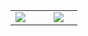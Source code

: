 <table width="100%"> 
  <tr>
    <td width="40%">
      <img src="https://github-readme-stats.vercel.app/api?username=RTGMS&show_icons=true&theme=algolia">
    </td>
    <td width="30%">
      <img src="https://github-readme-stats-eight-theta.vercel.app/api/top-langs/?username=RTGMS&layout=compact&langs_count=8&theme=algolia">
    </td>
  </tr>
</table>
